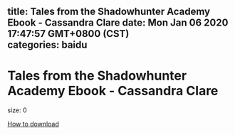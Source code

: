 
title: Tales from the Shadowhunter Academy Ebook - Cassandra Clare
date: Mon Jan 06 2020 17:47:57 GMT+0800 (CST)    
categories: baidu
---

# Tales from the Shadowhunter Academy Ebook - Cassandra Clare
size: 0
 
 

[How to download](https://bpcam.bemobtrk.com/go/2ceec3aa-1ca2-46d6-b9ff-aaa5c184517c?jno=5406)